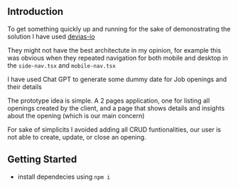 ## Introduction
To get something quickly up and running for the sake of demonostrating  the solution I have used [devias-io](https://github.com/devias-io/material-kit-react)

They might not have the best architectute in my opinion, for example this was obvious when they repeated navigation for both mobile and desktop in the `side-nav.tsx` and `mobile-nav.tsx` 

I have used Chat GPT to generate some dummy date for Job openings and their details

The prototype idea is simple. A 2 pages application, one for listing all openings created by the client, and a page that shows details and insights about the opening (which is our main concern)

For sake of simplicits I avoided adding all CRUD funtionalities, our user is not able to create, update, or close an opening.


## Getting Started

- install dependecies using `npm i`